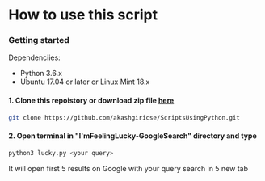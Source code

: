 # How to use this script

### Getting started
Dependenciies:
- Python 3.6.x
- Ubuntu 17.04 or later or Linux Mint 18.x 

#### 1. Clone this repoistory or download zip file [here](https://github.com/akashgiricse/ScriptsUsingPython/archive/master.zip)
```bash
git clone https://github.com/akashgiricse/ScriptsUsingPython.git
```

#### 2. Open terminal in "I'mFeelingLucky-GoogleSearch" directory and type
```bash
python3 lucky.py <your query>
```
It will open first 5 results on Google with your query search in 5 new tab
